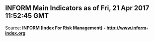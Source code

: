## INFORM Main Indicators as of Fri, 21 Apr 2017 11:52:45 GMT

Source: **INFORM (Index For Risk Management) - http://www.inform-index.org**